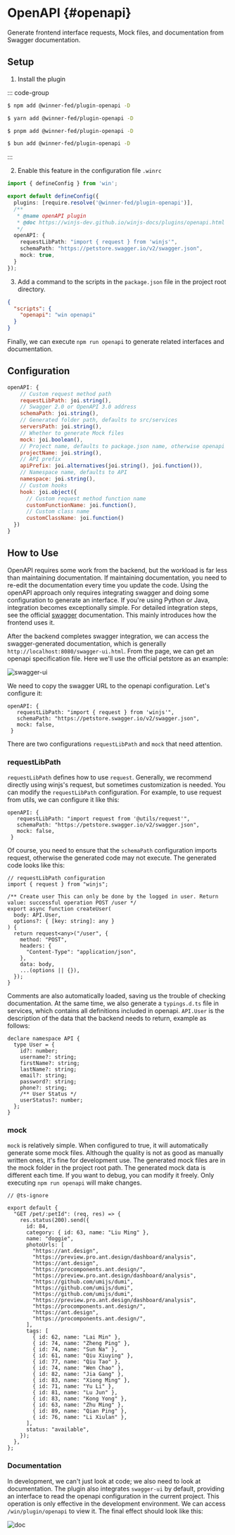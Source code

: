 # OpenAPI {#openapi}
 
Generate frontend interface requests, Mock files, and documentation from Swagger documentation.

## Setup

1. Install the plugin

::: code-group

```bash [NPM]
$ npm add @winner-fed/plugin-openapi -D
```

```bash [YARN]
$ yarn add @winner-fed/plugin-openapi -D
```

```bash [PNPM]
$ pnpm add @winner-fed/plugin-openapi -D
```

```bash [BUN]
$ bun add @winner-fed/plugin-openapi -D
```
:::

2. Enable this feature in the configuration file `.winrc`

```ts
import { defineConfig } from 'win';

export default defineConfig({
  plugins: [require.resolve('@winner-fed/plugin-openapi')],
  /**
   * @name openAPI plugin
   * @doc https://winjs-dev.github.io/winjs-docs/plugins/openapi.html
   */
  openAPI: {
    requestLibPath: "import { request } from 'winjs'",
    schemaPath: "https://petstore.swagger.io/v2/swagger.json",
    mock: true,
  }
});
```

3. Add a command to the scripts in the `package.json` file in the project root directory.

```json
{
  "scripts": {
    "openapi": "win openapi"
  }
}
```

Finally, we can execute `npm run openapi` to generate related interfaces and documentation.

## Configuration

```js
openAPI: {
    // Custom request method path	
    requestLibPath: joi.string(),
    // Swagger 2.0 or OpenAPI 3.0 address  
    schemaPath: joi.string(),
    // Generated folder path, defaults to src/services
    serversPath: joi.string(),
    // Whether to generate Mock files
    mock: joi.boolean(),
    // Project name, defaults to package.json name, otherwise openapi
    projectName: joi.string(),
    // API prefix
    apiPrefix: joi.alternatives(joi.string(), joi.function()),
    // Namespace name, defaults to API
    namespace: joi.string(),
    // Custom hooks
    hook: joi.object({
      // Custom request method function name
      customFunctionName: joi.function(),
      // Custom class name
      customClassName: joi.function()
  })
}
```

## How to Use

OpenAPI requires some work from the backend, but the workload is far less than maintaining documentation. If maintaining documentation, you need to re-edit the documentation every time you update the code. Using the openAPI approach only requires integrating swagger and doing some configuration to generate an interface. If you're using Python or Java, integration becomes exceptionally simple. For detailed integration steps, see the official [swagger](https://swagger.io/) documentation. This mainly introduces how the frontend uses it.

After the backend completes swagger integration, we can access the swagger-generated documentation, which is generally `http://localhost:8080/swagger-ui.html`. From the page, we can get an openapi specification file. Here we'll use the official petstore as an example:

![swagger-ui](/images/plugins/openapi1.png)

We need to copy the swagger URL to the openapi configuration. Let's configure it:

```tsx | pure
openAPI: {
   requestLibPath: "import { request } from 'winjs'",
   schemaPath: "https://petstore.swagger.io/v2/swagger.json",
   mock: false,
 }
```

There are two configurations `requestLibPath` and `mock` that need attention.

### requestLibPath

`requestLibPath` defines how to use `request`. Generally, we recommend directly using winjs's request, but sometimes customization is needed. You can modify the `requestLibPath` configuration. For example, to use request from utils, we can configure it like this:

```tsx | pure
openAPI: {
   requestLibPath: "import request from '@utils/request'",
   schemaPath: "https://petstore.swagger.io/v2/swagger.json",
   mock: false,
 }
```

Of course, you need to ensure that the `schemaPath` configuration imports request, otherwise the generated code may not execute. The generated code looks like this:

```tsx | pure
// requestLibPath configuration
import { request } from "winjs";

/** Create user This can only be done by the logged in user. Return value: successful operation POST /user */
export async function createUser(
  body: API.User,
  options?: { [key: string]: any }
) {
  return request<any>("/user", {
    method: "POST",
    headers: {
      "Content-Type": "application/json",
    },
    data: body,
    ...(options || {}),
  });
}
```

Comments are also automatically loaded, saving us the trouble of checking documentation. At the same time, we also generate a `typings.d.ts` file in services, which contains all definitions included in openapi. `API.User` is the description of the data that the backend needs to return, example as follows:

```tsx | pure
declare namespace API {
  type User = {
    id?: number;
    username?: string;
    firstName?: string;
    lastName?: string;
    email?: string;
    password?: string;
    phone?: string;
    /** User Status */
    userStatus?: number;
  };
}
```

### mock

`mock` is relatively simple. When configured to true, it will automatically generate some mock files. Although the quality is not as good as manually written ones, it's fine for development use. The generated mock files are in the mock folder in the project root path. The generated mock data is different each time. If you want to debug, you can modify it freely. Only executing `npm run openapi` will make changes.

```tsx | pure
// @ts-ignore

export default {
  "GET /pet/:petId": (req, res) => {
    res.status(200).send({
      id: 84,
      category: { id: 63, name: "Liu Ming" },
      name: "doggie",
      photoUrls: [
        "https://ant.design",
        "https://preview.pro.ant.design/dashboard/analysis",
        "https://ant.design",
        "https://procomponents.ant.design/",
        "https://preview.pro.ant.design/dashboard/analysis",
        "https://github.com/umijs/dumi",
        "https://github.com/umijs/dumi",
        "https://github.com/umijs/dumi",
        "https://preview.pro.ant.design/dashboard/analysis",
        "https://procomponents.ant.design/",
        "https://ant.design",
        "https://procomponents.ant.design/",
      ],
      tags: [
        { id: 62, name: "Lai Min" },
        { id: 74, name: "Zheng Ping" },
        { id: 74, name: "Sun Na" },
        { id: 61, name: "Qiu Xiuying" },
        { id: 77, name: "Qiu Tao" },
        { id: 74, name: "Wen Chao" },
        { id: 82, name: "Jia Gang" },
        { id: 83, name: "Xiong Ming" },
        { id: 71, name: "Yu Li" },
        { id: 81, name: "Lu Jun" },
        { id: 83, name: "Kong Yong" },
        { id: 63, name: "Zhu Ming" },
        { id: 89, name: "Qian Ping" },
        { id: 76, name: "Li Xiulan" },
      ],
      status: "available",
    });
  },
};

```

### Documentation

In development, we can't just look at code; we also need to look at documentation. The plugin also integrates `swagger-ui` by default, providing an interface to read the openapi configuration in the current project.
This operation is only effective in the development environment. We can access `/win/plugin/openapi` to view it. The final effect should look like this:

![doc](/images/plugins/openapi1.png)
